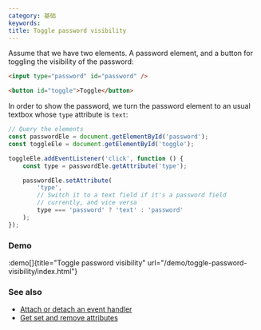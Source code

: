 ```yaml
---
category: 基础
keywords:
title: Toggle password visibility
---
```


Assume that we have two elements. A password element, and a button for toggling the visibility of the password:

```html
<input type="password" id="password" />

<button id="toggle">Toggle</button>
```

In order to show the password, we turn the password element to an usual textbox whose `type` attribute is `text`:

```js
// Query the elements
const passwordEle = document.getElementById('password');
const toggleEle = document.getElementById('toggle');

toggleEle.addEventListener('click', function () {
    const type = passwordEle.getAttribute('type');

    passwordEle.setAttribute(
        'type',
        // Switch it to a text field if it's a password field
        // currently, and vice versa
        type === 'password' ? 'text' : 'password'
    );
});
```

### Demo

:demo[]{title="Toggle password visibility" url="/demo/toggle-password-visibility/index.html"}

### See also

-   [Attach or detach an event handler](/attach-or-detach-an-event-handler)
-   [Get set and remove attributes](/get-set-and-remove-attributes)

